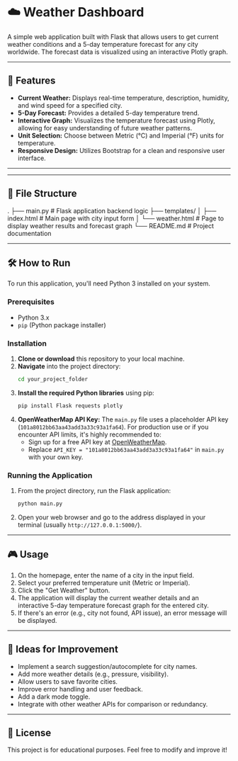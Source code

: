 # ☁️ Weather Dashboard

A simple web application built with Flask that allows users to get current weather conditions and a 5-day temperature forecast for any city worldwide. The forecast data is visualized using an interactive Plotly graph.

---

## 🧩 Features

-   **Current Weather:** Displays real-time temperature, description, humidity, and wind speed for a specified city.
-   **5-Day Forecast:** Provides a detailed 5-day temperature trend.
-   **Interactive Graph:** Visualizes the temperature forecast using Plotly, allowing for easy understanding of future weather patterns.
-   **Unit Selection:** Choose between Metric (°C) and Imperial (°F) units for temperature.
-   **Responsive Design:** Utilizes Bootstrap for a clean and responsive user interface.

---

---

## 📁 File Structure

.
├── main.py             # Flask application backend logic
├── templates/
│   ├── index.html      # Main page with city input form
│   └── weather.html    # Page to display weather results and forecast graph
└── README.md           # Project documentation


---

## 🛠️ How to Run

To run this application, you'll need Python 3 installed on your system.

### Prerequisites

-   Python 3.x
-   `pip` (Python package installer)

### Installation

1.  **Clone or download** this repository to your local machine.
2.  **Navigate** into the project directory:
    ```bash
    cd your_project_folder
    ```
3.  **Install the required Python libraries** using pip:
    ```bash
    pip install Flask requests plotly
    ```
4.  **OpenWeatherMap API Key:**
    The `main.py` file uses a placeholder API key (`101a8012bb63aa43add3a33c93a1fa64`). For production use or if you encounter API limits, it's highly recommended to:
    * Sign up for a free API key at [OpenWeatherMap](https://openweathermap.org/api).
    * Replace `API_KEY = "101a8012bb63aa43add3a33c93a1fa64"` in `main.py` with your own key.

### Running the Application

1.  From the project directory, run the Flask application:
    ```bash
    python main.py
    ```
2.  Open your web browser and go to the address displayed in your terminal (usually `http://127.0.0.1:5000/`).

---

## 🎮 Usage

1.  On the homepage, enter the name of a city in the input field.
2.  Select your preferred temperature unit (Metric or Imperial).
3.  Click the "Get Weather" button.
4.  The application will display the current weather details and an interactive 5-day temperature forecast graph for the entered city.
5.  If there's an error (e.g., city not found, API issue), an error message will be displayed.

---

## 🚀 Ideas for Improvement

-   Implement a search suggestion/autocomplete for city names.
-   Add more weather details (e.g., pressure, visibility).
-   Allow users to save favorite cities.
-   Improve error handling and user feedback.
-   Add a dark mode toggle.
-   Integrate with other weather APIs for comparison or redundancy.

---

## 📜 License

This project is for educational purposes. Feel free to modify and improve it!
